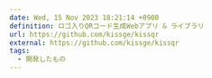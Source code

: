 ```yaml
---
date: Wed, 15 Nov 2023 18:21:14 +0900
definition: ロゴ入りQRコード生成Webアプリ & ライブラリ
url: https://github.com/kissge/kissqr
external: https://github.com/kissge/kissqr
tags:
  - 開発したもの
---
```

